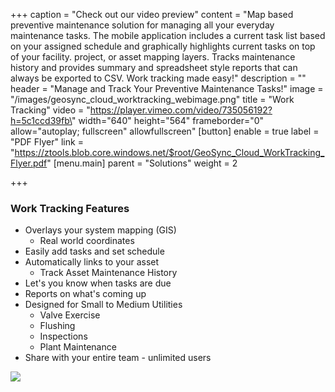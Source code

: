 +++
caption = "Check out our video preview"
content = "Map based preventive maintenance solution for managing all your everyday maintenance tasks. The mobile application includes a current task list based on your assigned schedule and graphically highlights current tasks on top of your facility. project, or asset mapping layers.  Tracks maintenance history and provides summary and spreadsheet style reports that can always be exported to CSV.  Work tracking made easy!"
description = ""
header = "Manage and Track Your Preventive Maintenance Tasks!"
image = "/images/geosync_cloud_worktracking_webimage.png"
title = "Work Tracking"
video = "https://player.vimeo.com/video/735056192?h=5c1ccd39fb\" width=\"640\" height=\"564\" frameborder=\"0\" allow=\"autoplay; fullscreen\" allowfullscreen"
[button]
enable = true
label = "PDF Flyer"
link = "https://ztools.blob.core.windows.net/$root/GeoSync_Cloud_WorkTracking_Flyer.pdf"
[menu.main]
parent = "Solutions"
weight = 2

+++
### Work Tracking Features

* Overlays your system mapping (GIS)
  * Real world coordinates
* Easily add tasks and set schedule
* Automatically links to your asset
  * Track Asset Maintenance History
* Let's you know when tasks are due
* Reports on what's coming up
* Designed for Small to Medium Utilities
  * Valve Exercise
  * Flushing
  * Inspections
  * Plant Maintenance
* Share with your entire team - unlimited users

![](/images/geosync_cloud_worktrackingteam_webimage.png)